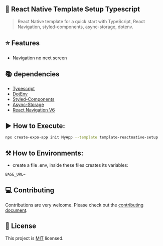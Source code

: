 ## :space_invader: React Native Template Setup Typescript

> React Native template for a quick start with TypeScript, React Navigation, styled-components, async-storage, dotenv.

## :star: Features
- Navigation no next screen


## 📚 dependencies
- [Typescript](https://www.typescriptlang.org)
- [DotEnv](https://www.npmjs.com/package/dotenv)
- [Styled-Components](https://www.npmjs.com/package/styled-components)
- [Async-Storage](https://react-native-async-storage.github.io/async-storage/)
- [React Navigation V6](https://reactnavigation.org/docs/getting-started/)

## ▶️ How to Execute:

```sh
npx create-expo-app init MyApp --template template-reactnative-setup
```

## ⚒️ How to Environments:
- create a file .env, inside these files creates its variables:

```.env
BASE_URL=
```

## :computer: Contributing

Contributions are very welcome. Please check out the [contributing document](https://github.com/Luizrebelatto/template-reactnative-setup/blob/master/CONTRIBUTING.MD).

## :bookmark: License

This project is [MIT](https://github.com/Luizrebelatto/template-reactnative-setup/blob/master/LICENSE) licensed.

